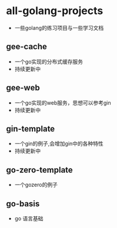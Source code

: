 # all-golang-projects

- 一些golang的练习项目与一些学习文档

## gee-cache

- 一个go实现的分布式缓存服务
- 持续更新中

## gee-web

- 一个go实现的web服务，思想可以参考gin
- 持续更新中

## gin-template

- 一个gin的例子,会增加gin中的各种特性
- 持续更新中

## go-zero-template

- 一个gozero的例子

## go-basis

- go 语言基础
